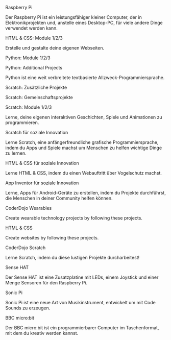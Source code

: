 Raspberry Pi

Der Raspberry Pi ist ein leistungsfähiger kleiner Computer, der in Elektronikprojekten und, anstelle eines Desktop-PC, für viele andere Dinge verwendet werden kann.

HTML & CSS: Module 1/2/3

Erstelle und gestalte deine eigenen Webseiten.

Python: Module 1/2/3

Python: Additional Projects

Python ist eine weit verbreitete textbasierte Allzweck-Programmiersprache.

Scratch: Zusätzliche Projekte

Scratch: Gemeinschaftsprojekte

Scratch: Module 1/2/3

Lerne, deine eigenen interaktiven Geschichten, Spiele und Animationen zu programmieren.

Scratch für soziale Innovation

Lerne Scratch, eine anfängerfreundliche grafische Programmiersprache, indem du Apps und Spiele machst um Menschen zu helfen wichtige Dinge zu lernen.

HTML & CSS für soziale Innovation

Lerne HTML & CSS, indem du einen Webauftritt über Vogelschutz machst.

App Inventor für soziale Innovation

Lerne, Apps für Android-Geräte zu erstellen, indem du Projekte durchführst, die Menschen in deiner Community helfen können.

CoderDojo Wearables

Create wearable technology projects by following these projects.

HTML & CSS

Create websites by following these projects.

CoderDojo Scratch

Lerne Scratch, indem du diese lustigen Projekte durcharbeitest!

Sense HAT

Der Sense HAT ist eine Zusatzplatine mit LEDs, einem Joystick und einer Menge Sensoren für den Raspberry Pi.

Sonic Pi

Sonic Pi ist eine neue Art von Musikinstrument, entwickelt um mit Code Sounds zu erzeugen.

BBC micro:bit

Der BBC micro:bit ist ein programmierbarer Computer im Taschenformat, mit dem du kreativ werden kannst.